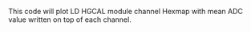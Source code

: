 This code will plot LD HGCAL module channel Hexmap with mean ADC value written on top of each channel.
